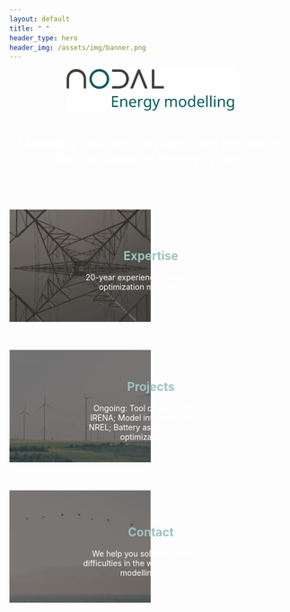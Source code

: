 ```yaml
---
layout: default
title: " "
header_type: hero
header_img: /assets/img/banner.png
---
```


<div style="position: relative; text-align: center; height: 200px;">
  <img src="/assets/img/logo.svg" alt="NODAL Logo" style="max-width: 300px; margin-bottom: 20px;">
  <p style="color: white; font-size: 1.4rem;">Modelling solutions, research and innovation for a sustainable energy system</p>
</div>

<div style="height: 50px;"></div>

<div style="position: relative; text-align: center">
  <a href="/expertise/">
    <img src="/assets/img/background_expertize.png" alt="Expertise" style="width: 50%; max-height: 200px; object-fit: cover; display: block;">
    <div style="position: absolute; top: 50%; left: 50%; transform: translate(-50%, -50%); color: white;">
      <h2 style="color: #9bc4beff;">Expertise</h2>
      <p>20-year experience in open source optimization modelling tools</p>
    </div>
  </a>
</div>

<div style="height: 50px;"></div>

<div style="position: relative; text-align: center">
  <a href="/projects/">
    <img src="/assets/img/background_projects.png" alt="Projects" style="width: 50%; max-height: 200px; object-fit: cover; display: block;">
    <div style="position: absolute; top: 50%; left: 50%; transform: translate(-50%, -50%); color: white;">
      <h2 style="color: #9bc4beff;">Projects</h2>
      <p>Ongoing: Tool development for IRENA; Model interoperability for NREL; Battery asset management optimization tool</p>
    </div>
  </a>
</div>

<div style="height: 50px;"></div>

<div style="position: relative; text-align: center">
  <a href="/contact/">
    <img src="/assets/img/background_contact.png" alt="Contact" style="width: 50%; max-height: 200px; object-fit: cover; display: block;">
    <div style="position: absolute; top: 50%; left: 50%; transform: translate(-50%, -50%); color: white;">
      <h2 style="color: #9bc4beff;">Contact</h2>
      <p>We help you solve the technical difficulties in the way of your energy modelling needs</p>
    </div>
  </a>
</div>
